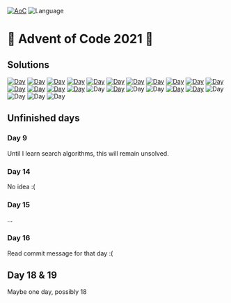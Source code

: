 <!-- Entries between SOLUTIONS and RESULTS tags are auto-generated -->

[![AoC](https://badgen.net/badge/AoC/2021/blue)](https://adventofcode.com/2021)
![Language](https://badgen.net/badge/Language/Java/blue)


# 🎄 Advent of Code 2021 🎄

## Solutions

<!--SOLUTIONS-->

[![Day](https://badgen.net/badge/01/%E2%98%85%E2%98%85/green)](src/main/java/aoc/day01)
[![Day](https://badgen.net/badge/02/%E2%98%85%E2%98%85/green)](src/main/java/aoc/day02)
[![Day](https://badgen.net/badge/03/%E2%98%85%E2%98%85/green)](src/main/java/aoc/day03)
[![Day](https://badgen.net/badge/04/%E2%98%85%E2%98%85/green)](src/main/java/aoc/day04)
[![Day](https://badgen.net/badge/05/%E2%98%85%E2%98%85/green)](src/main/java/aoc/day05)
[![Day](https://badgen.net/badge/06/%E2%98%85%E2%98%85/green)](src/main/java/aoc/day06)
[![Day](https://badgen.net/badge/07/%E2%98%85%E2%98%85/green)](src/main/java/aoc/day07)
[![Day](https://badgen.net/badge/08/%E2%98%85%E2%98%85/green)](src/main/java/aoc/day08)
[![Day](https://badgen.net/badge/09/%E2%98%85%E2%98%86/blue)](src/main/java/aoc/day09)
[![Day](https://badgen.net/badge/10/%E2%98%85%E2%98%85/green)](src/main/java/aoc/day10)
[![Day](https://badgen.net/badge/11/%E2%98%85%E2%98%85/green)](src/main/java/aoc/day11)
[![Day](https://badgen.net/badge/12/%E2%98%85%E2%98%85/green)](https://github.com/juliuxu/aoc2021/tree/master/src/day12)
[![Day](https://badgen.net/badge/13/%E2%98%85%E2%98%85/green)](src/main/java/aoc/day13)
[![Day](https://badgen.net/badge/14/%E2%98%85%E2%98%86/blue)](src/main/java/aoc/day14)
[![Day](https://badgen.net/badge/15/%E2%98%85%E2%98%86/blue)](src/main/java/aoc/day15)
![Day](https://badgen.net/badge/16/%E2%98%86%E2%98%86/gray)
[![Day](https://badgen.net/badge/17/%E2%98%85%E2%98%86/blue)](src/main/java/aoc/day17)
![Day](https://badgen.net/badge/18/%E2%98%86%E2%98%86/gray)
![Day](https://badgen.net/badge/19/%E2%98%86%E2%98%86/gray)
[![Day](https://badgen.net/badge/20/%E2%98%85%E2%98%85/green)](src/main/java/aoc/day20)
[![Day](https://badgen.net/badge/21/%E2%98%85%E2%98%86/blue)](src/main/java/aoc/day21)
![Day](https://badgen.net/badge/22/%E2%98%86%E2%98%86/gray)
![Day](https://badgen.net/badge/23/%E2%98%86%E2%98%86/gray)
![Day](https://badgen.net/badge/24/%E2%98%86%E2%98%86/gray)
![Day](https://badgen.net/badge/25/%E2%98%86%E2%98%86/gray)

## Unfinished days

### Day 9
Until I learn search algorithms, this will remain unsolved.

### Day 14
No idea :(

### Day 15
...

### Day 16
Read commit message for that day :(

## Day 18 & 19
Maybe one day, possibly 18